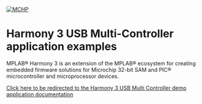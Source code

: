﻿
[![MCHP](https://www.microchip.com/ResourcePackages/Microchip/assets/dist/images/logo.png)](https://www.microchip.com)

# Harmony 3 USB Multi-Controller application examples

MPLAB® Harmony 3 is an extension of the MPLAB® ecosystem for creating embedded firmware solutions for Microchip 32-bit SAM and PIC® microcontroller and microprocessor devices.  

[Click here to be redirected to the Harmony 3 USB Multi Controller demo application documentation](docs/docs_md/GUID-76832A45-8D59-4921-A368-9304B22965EF.md)
